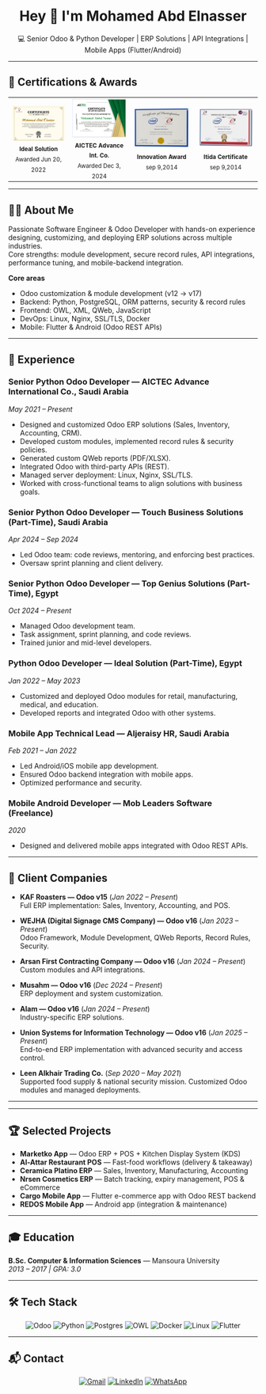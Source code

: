 <h1 align="center">Hey 👋 I'm Mohamed Abd Elnasser</h1>

<p align="center">
💻 Senior Odoo & Python Developer | ERP Solutions | API Integrations | Mobile Apps (Flutter/Android)
</p>

---

## 📜 Certifications & Awards

<table align="center">
  <tr>
    <td align="center">
      <img src="assets/IDEAL.jpeg" alt="Ideal Solution Certificate" width="200"/><br/>
      <sub><b>Ideal Solution</b><br/>Awarded Jun 20, 2022</sub>
    </td>
    <td align="center">
      <img src="assets/AICTEC .jpeg" alt="AICTEC Certificate" width="200"/><br/>
      <sub><b>AICTEC Advance Int. Co.</b><br/>Awarded Dec 3, 2024</sub>
    </td>
    <td align="center">
      <img src="assets/inov2.png" alt="Innovation Certificate" width="200"/><br/>
      <sub><b>Innovation Award</b><br/> sep 9,2014</sub>
    </td>
    <td align="center">
      <img src="assets/inov1.png" alt="Itida Certificate" width="200"/><br/>
      <sub><b>Itida Certificate</b><br/> sep 9,2014</sub>
    </td>
  </tr>
</table>

---

## 👨‍💻 About Me
Passionate Software Engineer & Odoo Developer with hands-on experience designing, customizing, and deploying ERP solutions across multiple industries.  
Core strengths: module development, secure record rules, API integrations, performance tuning, and mobile-backend integration.

**Core areas**
- Odoo customization & module development (v12 → v17)  
- Backend: Python, PostgreSQL, ORM patterns, security & record rules  
- Frontend: OWL, XML, QWeb, JavaScript  
- DevOps: Linux, Nginx, SSL/TLS, Docker  
- Mobile: Flutter & Android (Odoo REST APIs)

---

## 🚀 Experience

### **Senior Python Odoo Developer — AICTEC Advance International Co., Saudi Arabia**  
*May 2021 – Present*  
- Designed and customized Odoo ERP solutions (Sales, Inventory, Accounting, CRM).  
- Developed custom modules, implemented record rules & security policies.  
- Generated custom QWeb reports (PDF/XLSX).  
- Integrated Odoo with third-party APIs (REST).  
- Managed server deployment: Linux, Nginx, SSL/TLS.  
- Worked with cross-functional teams to align solutions with business goals.

### **Senior Python Odoo Developer — Touch Business Solutions (Part-Time), Saudi Arabia**  
*Apr 2024 – Sep 2024*  
- Led Odoo team: code reviews, mentoring, and enforcing best practices.  
- Oversaw sprint planning and client delivery.

### **Senior Python Odoo Developer — Top Genius Solutions (Part-Time), Egypt**  
*Oct 2024 – Present*  
- Managed Odoo development team.  
- Task assignment, sprint planning, and code reviews.  
- Trained junior and mid-level developers.

### **Python Odoo Developer — Ideal Solution (Part-Time), Egypt**  
*Jan 2022 – May 2023*  
- Customized and deployed Odoo modules for retail, manufacturing, medical, and education.  
- Developed reports and integrated Odoo with other systems.  

### **Mobile App Technical Lead — Aljeraisy HR, Saudi Arabia**  
*Feb 2021 – Jan 2022*  
- Led Android/iOS mobile app development.  
- Ensured Odoo backend integration with mobile apps.  
- Optimized performance and security.

### **Mobile Android Developer — Mob Leaders Software (Freelance)**  
*2020*  
- Designed and delivered mobile apps integrated with Odoo REST APIs.

---

## 🏢 Client Companies

- **KAF Roasters — Odoo v15** (*Jan 2022 – Present*)  
  Full ERP implementation: Sales, Inventory, Accounting, and POS.

- **WEJHA (Digital Signage CMS Company) — Odoo v16** (*Jan 2023 – Present*)  
  Odoo Framework, Module Development, QWeb Reports, Record Rules, Security.

- **Arsan First Contracting Company — Odoo v16** (*Jan 2024 – Present*)  
  Custom modules and API integrations.

- **Musahm — Odoo v16** (*Dec 2024 – Present*)  
  ERP deployment and system customization.

- **Alam — Odoo v16** (*Jan 2024 – Present*)  
  Industry-specific ERP solutions.

- **Union Systems for Information Technology — Odoo v16** (*Jan 2025 – Present*)  
  End-to-end ERP implementation with advanced security and access control.

- **Leen Alkhair Trading Co.** (*Sep 2020 – May 2021*)  
  Supported food supply & national security mission. Customized Odoo modules and managed deployments.

---

---

## 🏆 Selected Projects
- **Marketko App** — Odoo ERP + POS + Kitchen Display System (KDS)  
- **Al-Attar Restaurant POS** — Fast-food workflows (delivery & takeaway)  
- **Ceramica Platino ERP** — Sales, Inventory, Manufacturing, Accounting  
- **Nrsen Cosmetics ERP** — Batch tracking, expiry management, POS & eCommerce  
- **Cargo Mobile App** — Flutter e-commerce app with Odoo REST backend  
- **REDOS Mobile App** — Android app (integration & maintenance)

---

## 🎓 Education
**B.Sc. Computer & Information Sciences** — Mansoura University  
*2013 – 2017 | GPA: 3.0*

---

## 🛠️ Tech Stack
<div align="center">
  <img src="https://img.shields.io/badge/Odoo-12→17-714B67?style=for-the-badge&logo=odoo&logoColor=white" alt="Odoo" />
  <img src="https://img.shields.io/badge/Python-3.10-blue?style=for-the-badge&logo=python" alt="Python" />
  <img src="https://img.shields.io/badge/PostgreSQL-15-336791?style=for-the-badge&logo=postgresql" alt="Postgres" />
  <img src="https://img.shields.io/badge/OWL-JS-orange?style=for-the-badge&logo=javascript" alt="OWL" />
  <img src="https://img.shields.io/badge/Docker-Ready-2496ED?style=for-the-badge&logo=docker" alt="Docker" />
  <img src="https://img.shields.io/badge/Linux-Nginx%20SSL-black?style=for-the-badge&logo=linux" alt="Linux" />
  <img src="https://img.shields.io/badge/Flutter-Mobile-blue?style=for-the-badge&logo=flutter" alt="Flutter" />
</div>

---

## 📬 Contact
<div align="center">
  <a href="mailto:mohamed.kajo22@gmail.com"><img src="https://img.shields.io/badge/Gmail-D14836?style=for-the-badge&logo=gmail" alt="Gmail"/></a>
  <a href="https://www.linkedin.com/in/mohamed-abdelnasser-09317a105/"><img src="https://img.shields.io/badge/LinkedIn-0077B5?style=for-the-badge&logo=linkedin" alt="LinkedIn"/></a>
  <a href="https://wa.me/201029340355"><img src="https://img.shields.io/badge/WhatsApp-25D366?style=for-the-badge&logo=whatsapp" alt="WhatsApp"/></a>
</div>
